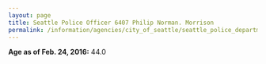 ```yaml
---
layout: page
title: Seattle Police Officer 6407 Philip Norman. Morrison
permalink: /information/agencies/city_of_seattle/seattle_police_department/copbook/6407/
---
```


**Age as of Feb. 24, 2016:** 44.0
